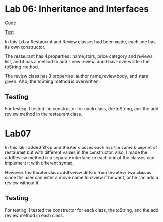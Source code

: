 # Lab 06: Inheritance and Interfaces

[Code](lib/src/main/java/inhertiance)

[Test](lib/src/main/java/inhertiance)

In this Lab a Restaurant and Review classes had been made, each one has its own constructor.

The restaurant has 4 properties : name,stars, price category and reviews list, and it has a method to add a new review,
and I have overwritten the toString method.

The review class has 3 properties :author name,review body, and stars given. Also, the toString method is overwritten.

## Testing

For testing, I tested the constructor for each class, the toString, and the add review method in the restaurant class.

# Lab07

In this lab I added Shop and theater classes each has the same blueprint of restaurant but with different values in the constructor.
Also, I made the addReview method in a separate interface so each one of the classes can implement it with different syntax.

However, the theater class addReview differs from the other two classes, since the user can enter a movie name to review if he want, or he can add a review without it.

## Testing

For testing, I tested the constructor for each class, the toString, and the add review method in each class.
